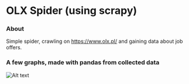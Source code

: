 # OLX Spider (using scrapy)

### About
Simple spider, crawling on https://www.olx.pl/ and gaining data about job offers.

### A few graphs, made with pandas from collected data

![Alt text](relative/OLX-scrapy/imgs/city_views.png)
